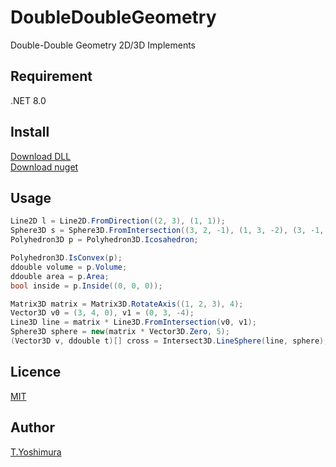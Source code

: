 # DoubleDoubleGeometry
 Double-Double Geometry 2D/3D Implements 

## Requirement
 .NET 8.0
 
 ## Install
[Download DLL](https://github.com/tk-yoshimura/DoubleDoubleGeometry/releases)  
[Download nuget](https://www.nuget.org/packages/TYoshimura.DoubleDouble.Geometry/)

## Usage

```csharp
Line2D l = Line2D.FromDirection((2, 3), (1, 1));
Sphere3D s = Sphere3D.FromIntersection((3, 2, -1), (1, 3, -2), (3, -1, -4), (0, 0, -2));
Polyhedron3D p = Polyhedron3D.Icosahedron;

Polyhedron3D.IsConvex(p);
ddouble volume = p.Volume;
ddouble area = p.Area;
bool inside = p.Inside((0, 0, 0));

Matrix3D matrix = Matrix3D.RotateAxis((1, 2, 3), 4);
Vector3D v0 = (3, 4, 0), v1 = (0, 3, -4);
Line3D line = matrix * Line3D.FromIntersection(v0, v1);
Sphere3D sphere = new(matrix * Vector3D.Zero, 5);
(Vector3D v, ddouble t)[] cross = Intersect3D.LineSphere(line, sphere);
```

## Licence
[MIT](https://github.com/tk-yoshimura/DoubleDoubleGeometry/blob/master/LICENSE)

## Author

[T.Yoshimura](https://github.com/tk-yoshimura)

